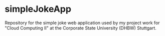 # simpleJokeApp
Repository for the simple joke web application used by my project work for "Cloud Computing II" at the Corporate State University (DHBW) Stuttgart.
